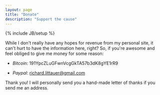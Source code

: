 ```yaml
---
layout: page
title: "Donate"
description: "Support the cause"
---
```

{% include JB/setup %}

While I don't really have any hopes for revenue from my personal site, it can't hurt to have the information here, right? So, if you're awesome and feel obliged to give me money for some reason:  

* *Bitcoin*: 191YpcZLuGFwnVcgGkTA57b3dK8gYE1rR9  
<!-- * *XRP*: rwjPLJvVBSsifXM4GXsqWyxtgSryLg58hL  -->
* *Paypal*: richard.littauer@gmail.com  

Thank you! I will personally send you a hand-made letter of thanks if you send me an address. 
